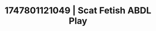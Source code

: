 ---
categories:
- Lustful narration
- Lactation play
- Erogenous zones
- Dreamy pleasure
- AI girlfriend fantasy
image: /assets/images/1747801121049.jpg
layout: post
seo:
  description: Featured content with exclusive Scat Fetish, ABDL Play. HD images available.
  keywords: Scat Fetish, ABDL Play
  og_image: /assets/images/1747801121049.jpg
  schema_type: VisualArtwork
tags:
- '#1747801121049'
- ABDL Play
- Scat Fetish
title: 1747801121049 | Scat Fetish ABDL Play
---